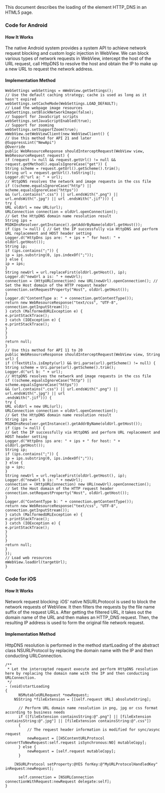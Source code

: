 This document describes the loading of the element HTTP_DNS in an HTML5 page.

### Code for Android

#### How It Works
The native Android system provides a system API to achieve network request blocking and custom logic injection in WebView. We can block various types of network requests in WebView, intercept the host of the URL request, call HttpDNS to resolve the host and obtain the IP to make up a new URL to request the network address.

#### Implementation Method
```
WebSettings webSettings = mWebView.getSettings();
// Use the default caching strategy; cache is used as long as it hasn't expired
webSettings.setCacheMode(WebSettings.LOAD_DEFAULT);
// Load the webpage image resources
webSettings.setBlockNetworkImage(false);
// Support for JavaScript scripts
webSettings.setJavaScriptEnabled(true);
// Support for zooming
webSettings.setSupportZoom(true);
mWebView.setWebViewClient(new WebViewClient() {
// Use this method for API 21 and later
@SuppressLint("NewApi")
@Override
public WebResourceResponse shouldInterceptRequest(WebView view, WebResourceRequest request) {
if (request != null && request.getUrl() != null && request.getMethod().equalsIgnoreCase("get")) {
String scheme = request.getUrl().getScheme().trim();
String url = request.getUrl().toString();
Logger.d("url a: " + url);
// HttpDNS resolves the network and image requests in the css file
if ((scheme.equalsIgnoreCase("http") || scheme.equalsIgnoreCase("https"))
&& (url.contains(".css") || url.endsWith(".png") || url.endsWith(".jpg") || url .endsWith(".jif"))) {
try {
URL oldUrl = new URL(url);
URLConnection connection = oldUrl.openConnection();
// Get the HttpDNS domain name resolution result
String ips = MSDKDnsResolver.getInstance().getAddrByName(oldUrl.getHost());
if (ips != null) { // Get the IP successfully via HttpDNS and perform URL replacement and HOST header setting
Logger.d("HttpDns ips are: " + ips + " for host: " + oldUrl.getHost());
String ip;
if (ips.contains(";")) {
ip = ips.substring(0, ips.indexOf(";"));
} else {
ip = ips;
}
String newUrl = url.replaceFirst(oldUrl.getHost(), ip);
Logger.d("newUrl a is: " + newUrl);
connection = (HttpURLConnection) new URL(newUrl).openConnection(); // Set the Host domain of the HTTP request header
connection.setRequestProperty("Host", oldUrl.getHost());
}
Logger.d("ContentType a: " + connection.getContentType());
return new WebResourceResponse("text/css", "UTF-8", connection.getInputStream());
} catch (MalformedURLException e) {
e.printStackTrace();
} catch (IOException e) {
e.printStackTrace();
}
}
}
return null;
}
// Use this method for API 11 to 20
public WebResourceResponse shouldInterceptRequest(WebView view, String url) {
if (!TextUtils.isEmpty(url) && Uri.parse(url).getScheme() != null) {
String scheme = Uri.parse(url).getScheme().trim();
Logger.d("url b: " + url);
// HttpDNS resolves the network and image requests in the css file
if ((scheme.equalsIgnoreCase("http") || scheme.equalsIgnoreCase("https"))
&& (url.contains(".css") || url.endsWith(".png") || url.endsWith(".jpg") || url
.endsWith(".jif"))) {
try {
URL oldUrl = new URL(url);
URLConnection connection = oldUrl.openConnection();
// Get the HttpDNS domain name resolution result
String ips = MSDKDnsResolver.getInstance().getAddrByName(oldUrl.getHost());
if (ips != null) {
// Get the IP successfully via HttpDNS and perform URL replacement and HOST header setting
Logger.d("HttpDns ips are: " + ips + " for host: " + oldUrl.getHost());
String ip;
if (ips.contains(";")) {
ip = ips.substring(0, ips.indexOf(";"));
} else {
ip = ips;
}
String newUrl = url.replaceFirst(oldUrl.getHost(), ip);
Logger.d("newUrl b is: " + newUrl);
connection = (HttpURLConnection) new URL(newUrl).openConnection();
// Set the Host domain of the HTTP request header
connection.setRequestProperty("Host", oldUrl.getHost());
}
Logger.d("ContentType b: " + connection.getContentType());
return new WebResourceResponse("text/css", "UTF-8", connection.getInputStream());
} catch (MalformedURLException e) {
e.printStackTrace();
} catch (IOException e) {
e.printStackTrace();
}
}
}
return null;
}
});
// Load web resources
mWebView.loadUrl(targetUrl);
}
```

### Code for iOS

#### How It Works
Network request blocking: iOS' native NSURLProtocol is used to block the network requests of WebView. It then filters the requests by the file name suffix of the request URLs. After getting the filtered URL, it takes out the domain name of the URL and then makes an HTTP_DNS request. Then, the resulting IP address is used to form the original file network request.

#### Implementation Method
HttpDNS resolution is performed in the method startLoading of the abstract class NSURLProtocol by replacing the domain name with the IP and then conducting URLConnection.

```
/**
 * Let the intercepted request execute and perform HttpDNS resolution here by replacing the domain name with the IP and then conducting URLConnection.
 */
- (void)startLoading
{
	  NSMutableURLRequest *newRequest;
    NSString *fileExtension = [[self.request URL] absoluteString];

	  // Perform URL domain name resolution in png, jpg or css format according to business needs
	  if ([fileExtension containsString:@".png"] || [fileExtension containsString:@".jpg"] || [fileExtension containsString:@".css"])
	  {
	      // The request header information is modified for sync/async request
	      newRequest = [[H5ContentURLProtocol convertToNewRequest:self.request isSynchronous:NO] mutableCopy];
	  } else {
	      newRequest = [self.request mutableCopy];
	  }

    [NSURLProtocol setProperty:@YES forKey:@"MyURLProtocolHandledKey" inRequest:newRequest];

	  self.connection = [NSURLConnection connectionWithRequest:newRequest delegate:self];
}
```
